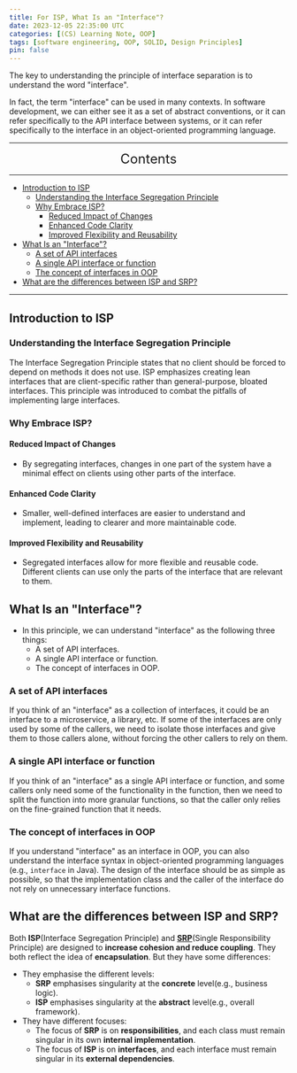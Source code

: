 ```yaml
---
title: For ISP, What Is an "Interface"?
date: 2023-12-05 22:35:00 UTC
categories: [(CS) Learning Note, OOP]
tags: [software engineering, OOP, SOLID, Design Principles]
pin: false
---
```


The key to understanding the principle of interface separation is to understand the word "interface". 

In fact, the term "interface" can be used in many contexts. In software development, we can either see it as a set of abstract conventions, or it can refer specifically to the API interface between systems, or it can refer specifically to the interface in an object-oriented programming language.

---
<center><font size='5'> Contents </font></center>

---

<!-- TOC -->
  * [Introduction to ISP](#introduction-to-isp)
    * [Understanding the Interface Segregation Principle](#understanding-the-interface-segregation-principle)
    * [Why Embrace ISP?](#why-embrace-isp)
      * [Reduced Impact of Changes](#reduced-impact-of-changes)
      * [Enhanced Code Clarity](#enhanced-code-clarity)
      * [Improved Flexibility and Reusability](#improved-flexibility-and-reusability)
  * [What Is an "Interface"?](#what-is-an-interface)
    * [A set of API interfaces](#a-set-of-api-interfaces)
    * [A single API interface or function](#a-single-api-interface-or-function)
    * [The concept of interfaces in OOP](#the-concept-of-interfaces-in-oop)
  * [What are the differences between ISP and SRP?](#what-are-the-differences-between-isp-and-srp)
<!-- TOC -->

---


## Introduction to ISP

### Understanding the Interface Segregation Principle

The Interface Segregation Principle states that no client should be forced to depend on methods it does not use. ISP emphasizes creating lean interfaces that are client-specific rather than general-purpose, bloated interfaces. This principle was introduced to combat the pitfalls of implementing large interfaces.

### Why Embrace ISP?

#### Reduced Impact of Changes
- By segregating interfaces, changes in one part of the system have a minimal effect on clients using other parts of the interface.

#### Enhanced Code Clarity
- Smaller, well-defined interfaces are easier to understand and implement, leading to clearer and more maintainable code.

#### Improved Flexibility and Reusability
- Segregated interfaces allow for more flexible and reusable code. Different clients can use only the parts of the interface that are relevant to them.

## What Is an "Interface"?

- In this principle, we can understand "interface" as the following three things:
  - A set of API interfaces.
  - A single API interface or function.
  - The concept of interfaces in OOP.

### A set of API interfaces

If you think of an "interface" as a collection of interfaces, it could be an interface to a microservice, a library, etc. If some of the interfaces are only used by some of the callers, we need to isolate those interfaces and give them to those callers alone, without forcing the other callers to rely on them.

### A single API interface or function

If you think of an "interface" as a single API interface or function, and some callers only need some of the functionality in the function, then we need to split the function into more granular functions, so that the caller only relies on the fine-grained function that it needs.

### The concept of interfaces in OOP

If you understand "interface" as an interface in OOP, you can also understand the interface syntax in object-oriented programming languages (e.g., `interface` in Java). The design of the interface should be as simple as possible, so that the implementation class and the caller of the interface do not rely on unnecessary interface functions.

## What are the differences between ISP and SRP?

Both **ISP**(Interface Segregation Principle) and **[SRP](/posts/SRP/)**(Single Responsibility Principle) are designed to **increase cohesion and reduce coupling**. They both reflect the idea of **encapsulation**. But they have some differences:

- They emphasise the different levels:
  - **SRP** emphasises singularity at the **concrete** level(e.g., business logic).
  - **ISP** emphasises singularity at the **abstract** level(e.g., overall framework).
- They have different focuses:
  - The focus of **SRP** is on **responsibilities**, and each class must remain singular in its own **internal implementation**.
  - The focus of **ISP** is on **interfaces**, and each interface must remain singular in its **external dependencies**.
